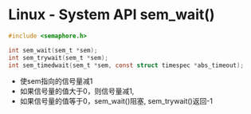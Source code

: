 # Linux - System API sem_wait()

```c
#include <semaphore.h>

int sem_wait(sem_t *sem);
int sem_trywait(sem_t *sem);
int sem_timedwait(sem_t *sem, const struct timespec *abs_timeout);
```

- 使sem指向的信号量减1
- 如果信号量的值大于0，则信号量减1,
- 如果信号量的值等于0，sem_wait()阻塞, sem_trywait()返回-1